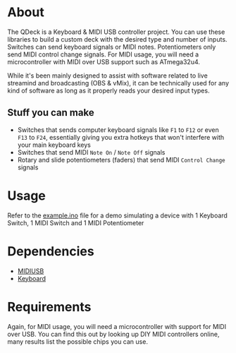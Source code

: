 # About
The QDeck is a Keyboard & MIDI USB controller project. You can use these libraries to build a custom deck with the desired type and number of inputs. Switches can send keyboard signals or MIDI notes. Potentiometers only send MIDI control change signals. For MIDI usage, you will need a microcontroller with MIDI over USB support such as ATmega32u4.

While it's been mainly designed to assist with software related to live streamind and broadcasting (OBS & vMix), it can be technically used for any kind of software as long as it properly reads your desired input types.

## Stuff you can make
- Switches that sends computer keyboard signals like `F1` to `F12` or even `F13` to `F24`, essentially giving you extra hotkeys that won't interfere with your main keyboard keys
- Switches that send MIDI `Note On` / `Note Off` signals
- Rotary and slide potentiometers (faders) that send MIDI `Control Change` signals

# Usage
Refer to the [example.ino](https://github.com/matheusmeloni/QDeck/blob/main/example.ino) file for a demo simulating a device with 1 Keyboard Switch, 1 MIDI Switch and 1 MIDI Potentiometer

# Dependencies
- [MIDIUSB](https://github.com/arduino-libraries/MIDIUSB)
- [Keyboard](https://github.com/arduino-libraries/Keyboard)

# Requirements
Again, for MIDI usage, you will need a microcontroller with support for MIDI over USB. You can find this out by looking up DIY MIDI controllers online, many results list the possible chips you can use.
